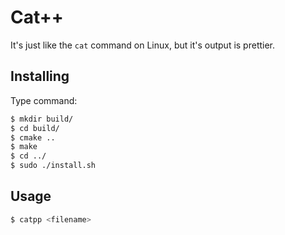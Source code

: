 # Cat++
It's just like the `cat` command on Linux, but it's output is prettier.

## Installing
Type command:
```bash
$ mkdir build/
$ cd build/
$ cmake ..
$ make
$ cd ../
$ sudo ./install.sh
```

## Usage
```bash
$ catpp <filename>
```
